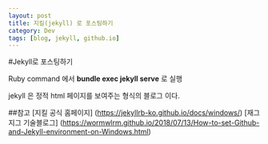 ```yaml
---
layout: post
title: 지킬(jekyll) 로 포스팅하기
category: Dev
tags: [blog, jekyll, github.io]
---
```

#Jekyll로 포스팅하기

Ruby command 에서 **bundle exec jekyll serve** 로 실행

jekyll 은 정적 html 페이지를 보여주는 형식의 블로그 이다.

##참고
[지킬 공식 홈페이지] (https://jekyllrb-ko.github.io/docs/windows/)
[재그지그 기술블로그] (https://wormwlrm.github.io/2018/07/13/How-to-set-Github-and-Jekyll-environment-on-Windows.html)
